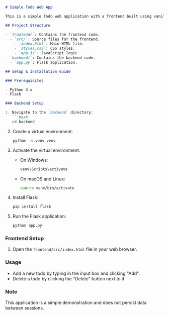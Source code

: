 ```markdown
# Simple Todo Web App

This is a simple Todo web application with a frontend built using vanilla JavaScript, HTML, and CSS, and a backend built using Flask.

## Project Structure

- `frontend/`: Contains the frontend code.
  - `src/`: Source files for the frontend.
    - `index.html`: Main HTML file.
    - `styles.css`: CSS styles.
    - `app.js`: JavaScript logic.
- `backend/`: Contains the backend code.
  - `app.py`: Flask application.

## Setup & Installation Guide

### Prerequisites

- Python 3.x
- Flask

### Backend Setup

1. Navigate to the `backend` directory:
   ```bash
   cd backend
   ```

2. Create a virtual environment:
   ```bash
   python -m venv venv
   ```

3. Activate the virtual environment:

   - On Windows:
     ```bash
     venv\Scripts\activate
     ```
   - On macOS and Linux:
     ```bash
     source venv/bin/activate
     ```

4. Install Flask:
   ```bash
   pip install flask
   ```

5. Run the Flask application:
   ```bash
   python app.py
   ```

### Frontend Setup

1. Open the `frontend/src/index.html` file in your web browser.

### Usage

- Add a new todo by typing in the input box and clicking "Add".
- Delete a todo by clicking the "Delete" button next to it.

### Note

This application is a simple demonstration and does not persist data between sessions.
```


